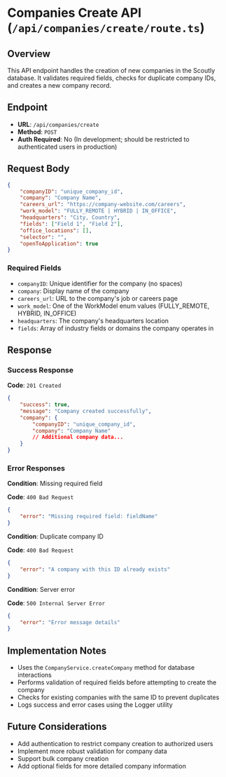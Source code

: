 # Companies Create API (`/api/companies/create/route.ts`)

## Overview

This API endpoint handles the creation of new companies in the Scoutly database. It validates required fields, checks for duplicate company IDs, and creates a new company record.

## Endpoint

- **URL**: `/api/companies/create`
- **Method**: `POST`
- **Auth Required**: No (In development; should be restricted to authenticated users in production)

## Request Body

```json
{
	"companyID": "unique_company_id",
	"company": "Company Name",
	"careers_url": "https://company-website.com/careers",
	"work_model": "FULLY_REMOTE | HYBRID | IN_OFFICE",
	"headquarters": "City, Country",
	"fields": ["Field 1", "Field 2"],
	"office_locations": [],
	"selector": "",
	"openToApplication": true
}
```

### Required Fields

- `companyID`: Unique identifier for the company (no spaces)
- `company`: Display name of the company
- `careers_url`: URL to the company's job or careers page
- `work_model`: One of the WorkModel enum values (FULLY_REMOTE, HYBRID, IN_OFFICE)
- `headquarters`: The company's headquarters location
- `fields`: Array of industry fields or domains the company operates in

## Response

### Success Response

**Code**: `201 Created`

```json
{
	"success": true,
	"message": "Company created successfully",
	"company": {
		"companyID": "unique_company_id",
		"company": "Company Name"
		// Additional company data...
	}
}
```

### Error Responses

**Condition**: Missing required field

**Code**: `400 Bad Request`

```json
{
	"error": "Missing required field: fieldName"
}
```

**Condition**: Duplicate company ID

**Code**: `400 Bad Request`

```json
{
	"error": "A company with this ID already exists"
}
```

**Condition**: Server error

**Code**: `500 Internal Server Error`

```json
{
	"error": "Error message details"
}
```

## Implementation Notes

- Uses the `CompanyService.createCompany` method for database interactions
- Performs validation of required fields before attempting to create the company
- Checks for existing companies with the same ID to prevent duplicates
- Logs success and error cases using the Logger utility

## Future Considerations

- Add authentication to restrict company creation to authorized users
- Implement more robust validation for company data
- Support bulk company creation
- Add optional fields for more detailed company information
